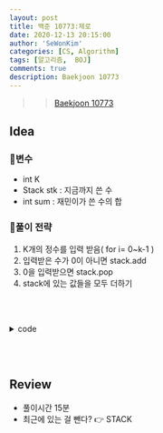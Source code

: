 ```yaml
---
layout: post
title: 백준 10773:제로
date: 2020-12-13 20:15:00
author: 'SeWonKim'
categories: [CS, Algorithm]
tags: [알고리즘,  BOJ]
comments: true
description: Baekjoon 10773
---
```


> > [Baekjoon 10773](https://www.acmicpc.net/problem/10773)

## Idea

### 🥚변수

- int K 
- Stack<Integer> stk : 지금까지 쓴 수
- int sum : 재민이가 쓴 수의 합
  
### 🍳풀이 전략

1. K개의 정수를 입력 받음( for i= 0~k-1 )
2. 입력받은 수가 0이 아니면 stack.add
3. 0을 입력받으면 stack.pop
4. stack에 있는 값들을 모두 더하기
   

&nbsp;  
&nbsp;


<details>
<summary>code</summary>
<div markdown="1">

```java
import java.util.Scanner;
import java.util.Stack;

public class Main {

	public static void main(String[] args) {
		Scanner sc = new Scanner(System.in);
		int K = sc.nextInt();
		Stack<Integer> stk = new Stack<Integer>();
		for (int i = 0; i < K; i++) {
			int num = sc.nextInt();
			if(num == 0)	stk.pop();
			else			stk.add(num);
		}
		
		int sum = 0;
		while(!stk.isEmpty()) {
			sum += stk.pop();
		}
		
		System.out.println(sum);
		sc.close();
	}

}
```

</div>
</details>

&nbsp;  
&nbsp;

## Review

- 풀이시간 15분
- 최근에 있는 걸 뺀다? 👉 STACK
  

&nbsp;  
&nbsp;
